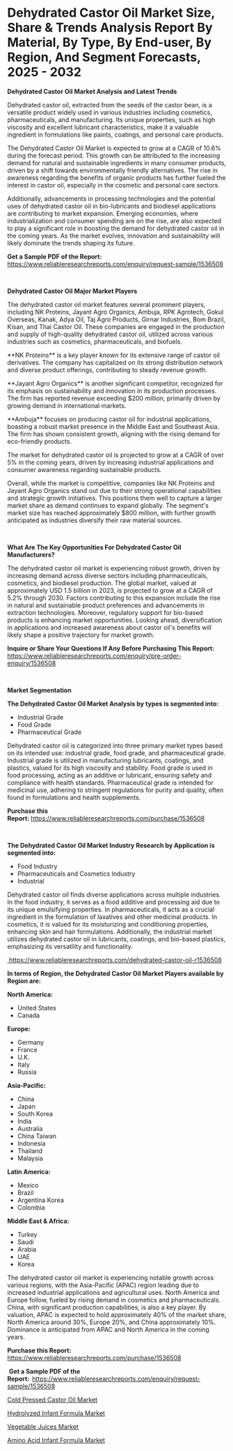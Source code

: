 <p><h1>Dehydrated Castor Oil Market Size, Share & Trends Analysis Report By Material, By Type, By End-user, By Region, And Segment Forecasts, 2025 - 2032</h1></p><p><strong>Dehydrated Castor Oil Market Analysis and Latest Trends</strong></p>
<p><p>Dehydrated castor oil, extracted from the seeds of the castor bean, is a versatile product widely used in various industries including cosmetics, pharmaceuticals, and manufacturing. Its unique properties, such as high viscosity and excellent lubricant characteristics, make it a valuable ingredient in formulations like paints, coatings, and personal care products.</p><p>The Dehydrated Castor Oil Market is expected to grow at a CAGR of 10.6% during the forecast period. This growth can be attributed to the increasing demand for natural and sustainable ingredients in many consumer products, driven by a shift towards environmentally friendly alternatives. The rise in awareness regarding the benefits of organic products has further fueled the interest in castor oil, especially in the cosmetic and personal care sectors.</p><p>Additionally, advancements in processing technologies and the potential uses of dehydrated castor oil in bio-lubricants and biodiesel applications are contributing to market expansion. Emerging economies, where industrialization and consumer spending are on the rise, are also expected to play a significant role in boosting the demand for dehydrated castor oil in the coming years. As the market evolves, innovation and sustainability will likely dominate the trends shaping its future.</p></p>
<p><strong>Get a Sample PDF of the Report:&nbsp;</strong> <a href="https://www.reliableresearchreports.com/enquiry/request-sample/1536508?utm_campaign=38&utm_medium=2&utm_source=Github&utm_content=ia&utm_term=15022025&utm_id=dehydrated-castor-oil">https://www.reliableresearchreports.com/enquiry/request-sample/1536508</a></p>
<p>&nbsp;</p>
<p><strong>Dehydrated Castor Oil Major Market Players</strong></p>
<p><p>The dehydrated castor oil market features several prominent players, including NK Proteins, Jayant Agro Organics, Ambuja, RPK Agrotech, Gokul Overseas, Kanak, Adya Oil, Taj Agro Products, Girnar Industries, Bom Brazil, Kisan, and Thai Castor Oil. These companies are engaged in the production and supply of high-quality dehydrated castor oil, utilized across various industries such as cosmetics, pharmaceuticals, and biofuels.</p><p>**NK Proteins** is a key player known for its extensive range of castor oil derivatives. The company has capitalized on its strong distribution network and diverse product offerings, contributing to steady revenue growth. </p><p>**Jayant Agro Organics** is another significant competitor, recognized for its emphasis on sustainability and innovation in its production processes. The firm has reported revenue exceeding $200 million, primarily driven by growing demand in international markets.</p><p>**Ambuja** focuses on producing castor oil for industrial applications, boasting a robust market presence in the Middle East and Southeast Asia. The firm has shown consistent growth, aligning with the rising demand for eco-friendly products.</p><p>The market for dehydrated castor oil is projected to grow at a CAGR of over 5% in the coming years, driven by increasing industrial applications and consumer awareness regarding sustainable products. </p><p>Overall, while the market is competitive, companies like NK Proteins and Jayant Agro Organics stand out due to their strong operational capabilities and strategic growth initiatives. This positions them well to capture a larger market share as demand continues to expand globally. The segment's market size has reached approximately $800 million, with further growth anticipated as industries diversify their raw material sources.</p></p>
<p>&nbsp;</p>
<p><strong>What Are The Key Opportunities For Dehydrated Castor Oil Manufacturers?</strong></p>
<p><p>The dehydrated castor oil market is experiencing robust growth, driven by increasing demand across diverse sectors including pharmaceuticals, cosmetics, and biodiesel production. The global market, valued at approximately USD 1.5 billion in 2023, is projected to grow at a CAGR of 5.2% through 2030. Factors contributing to this expansion include the rise in natural and sustainable product preferences and advancements in extraction technologies. Moreover, regulatory support for bio-based products is enhancing market opportunities. Looking ahead, diversification in applications and increased awareness about castor oil's benefits will likely shape a positive trajectory for market growth.</p></p>
<p><strong>Inquire or Share Your Questions If Any Before Purchasing This Report:</strong> <a href="https://www.reliableresearchreports.com/enquiry/pre-order-enquiry/1536508?utm_campaign=38&utm_medium=2&utm_source=Github&utm_content=ia&utm_term=15022025&utm_id=dehydrated-castor-oil">https://www.reliableresearchreports.com/enquiry/pre-order-enquiry/1536508</a></p>
<p>&nbsp;</p>
<p><strong>Market Segmentation</strong></p>
<p><strong>The Dehydrated Castor Oil Market Analysis by types is segmented into:</strong></p>
<p><ul><li>Industrial Grade</li><li>Food Grade</li><li>Pharmaceutical Grade</li></ul></p>
<p><p>Dehydrated castor oil is categorized into three primary market types based on its intended use: industrial grade, food grade, and pharmaceutical grade. Industrial grade is utilized in manufacturing lubricants, coatings, and plastics, valued for its high viscosity and stability. Food grade is used in food processing, acting as an additive or lubricant, ensuring safety and compliance with health standards. Pharmaceutical grade is intended for medicinal use, adhering to stringent regulations for purity and quality, often found in formulations and health supplements.</p></p>
<p><strong>Purchase this Report:&nbsp;</strong><a href="https://www.reliableresearchreports.com/purchase/1536508?utm_campaign=38&utm_medium=2&utm_source=Github&utm_content=ia&utm_term=15022025&utm_id=dehydrated-castor-oil">https://www.reliableresearchreports.com/purchase/1536508</a></p>
<p>&nbsp;</p>
<p><strong>The Dehydrated Castor Oil Market Industry Research by Application is segmented into:</strong></p>
<p><ul><li>Food Industry</li><li>Pharmaceuticals and Cosmetics Industry</li><li>Industrial</li></ul></p>
<p><p>Dehydrated castor oil finds diverse applications across multiple industries. In the food industry, it serves as a food additive and processing aid due to its unique emulsifying properties. In pharmaceuticals, it acts as a crucial ingredient in the formulation of laxatives and other medicinal products. In cosmetics, it is valued for its moisturizing and conditioning properties, enhancing skin and hair formulations. Additionally, the industrial market utilizes dehydrated castor oil in lubricants, coatings, and bio-based plastics, emphasizing its versatility and functionality.</p></p>
<p><a href="https://www.reliableresearchreports.com/dehydrated-castor-oil-r1536508?utm_campaign=38&utm_medium=2&utm_source=Github&utm_content=ia&utm_term=15022025&utm_id=dehydrated-castor-oil">&nbsp;https://www.reliableresearchreports.com/dehydrated-castor-oil-r1536508</a></p>
<p><strong>In terms of Region, the Dehydrated Castor Oil Market Players available by Region are:</strong></p>
<p>
    <p> <strong> North America: </strong>
        <ul>
            <li>United States</li>
            <li>Canada</li>
        </ul>
        </p> 
    <p> <strong> Europe: </strong>
        <ul>
            <li>Germany</li>
            <li>France</li>
            <li>U.K.</li>
            <li>Italy</li>
            <li>Russia</li>
        </ul>
        </p> 
    <p> <strong> Asia-Pacific: </strong>
        <ul>
            <li>China</li>
            <li>Japan</li>
            <li>South Korea</li>
            <li>India</li>
            <li>Australia</li>
            <li>China Taiwan</li>
            <li>Indonesia</li>
            <li>Thailand</li>
            <li>Malaysia</li>
        </ul>
        </p> 
    <p> <strong> Latin America: </strong>
        <ul>
            <li>Mexico</li>
            <li>Brazil</li>
            <li>Argentina Korea</li>
            <li>Colombia</li>
        </ul>
        </p> 
    <p> <strong> Middle East & Africa: </strong>
        <ul>
            <li>Turkey</li>
            <li>Saudi</li>
            <li>Arabia</li>
            <li>UAE</li>
            <li>Korea</li>
        </ul>
    </p>
    </p>
<p><p>The dehydrated castor oil market is experiencing notable growth across various regions, with the Asia-Pacific (APAC) region leading due to increased industrial applications and agricultural uses. North America and Europe follow, fueled by rising demand in cosmetics and pharmaceuticals. China, with significant production capabilities, is also a key player. By valuation, APAC is expected to hold approximately 40% of the market share, North America around 30%, Europe 20%, and China approximately 10%. Dominance is anticipated from APAC and North America in the coming years.</p></p>
<p><strong>Purchase this Report: </strong><a href="https://www.reliableresearchreports.com/purchase/1536508?utm_campaign=38&utm_medium=2&utm_source=Github&utm_content=ia&utm_term=15022025&utm_id=dehydrated-castor-oil">https://www.reliableresearchreports.com/purchase/1536508</a></p>
<p>&nbsp;<strong>Get a Sample PDF of the Report:&nbsp;&nbsp;</strong><a href="https://www.reliableresearchreports.com/enquiry/request-sample/1536508?utm_campaign=38&utm_medium=2&utm_source=Github&utm_content=ia&utm_term=15022025&utm_id=dehydrated-castor-oil">https://www.reliableresearchreports.com/enquiry/request-sample/1536508</a></p>
<p><strong></strong></p>
<p><p><a href="https://github.com/arionmp/Market-Research-Report-List-5/blob/main/cold-pressed-castor-oil-market.md?utm_campaign=38&utm_medium=2&utm_source=Github&utm_content=ia&utm_term=15022025&utm_id=dehydrated-castor-oil">Cold Pressed Castor Oil Market</a></p><p><a href="https://github.com/joshuagarcia509/Market-Research-Report-List-1/blob/main/hydrolyzed-infant-formula-market.md?utm_campaign=38&utm_medium=2&utm_source=Github&utm_content=ia&utm_term=15022025&utm_id=dehydrated-castor-oil">Hydrolyzed Infant Formula Market</a></p><p><a href="https://github.com/boyertrull4r/Market-Research-Report-List-1/blob/main/vegetable-juices-market.md?utm_campaign=38&utm_medium=2&utm_source=Github&utm_content=ia&utm_term=15022025&utm_id=dehydrated-castor-oil">Vegetable Juices Market</a></p><p><a href="https://github.com/lillybosakoi/Market-Research-Report-List-1/blob/main/amino-acid-infant-formula-market.md?utm_campaign=38&utm_medium=2&utm_source=Github&utm_content=ia&utm_term=15022025&utm_id=dehydrated-castor-oil">Amino Acid Infant Formula Market</a></p></p>